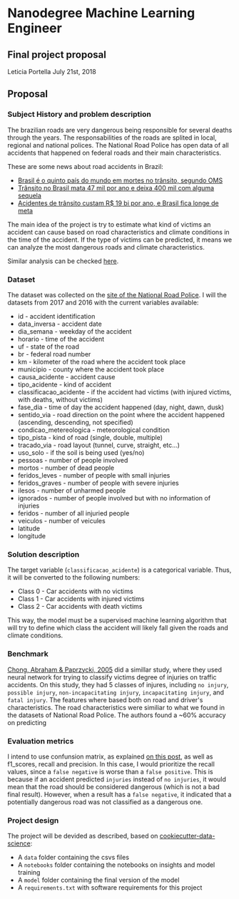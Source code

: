 # Nanodegree Machine Learning Engineer 

## Final project proposal 
Leticia Portella
July 21st, 2018

## Proposal

### Subject History and problem description

The brazilian roads are very dangerous being responsible for several deaths 
through the years. The responsabilities of the roads are splited in local, regional and 
national polices. The National Road Police has open data of all accidents that 
happened on federal roads and their main characteristics.   

These are some news about road accidents in Brazil: 

* [Brasil é o quinto país do mundo em mortes no trânsito, segundo OMS](https://www.metrojornal.com.br/foco/2017/05/01/brasil-e-o-quinto-pais-mundo-em-mortes-no-transito-segundo-oms.html)
* [Trânsito no Brasil mata 47 mil por ano e deixa 400 mil com alguma sequela](https://www1.folha.uol.com.br/seminariosfolha/2017/05/1888812-transito-no-brasil-mata-47-mil-por-ano-e-deixa-400-mil-com-alguma-sequela.shtml)
* [Acidentes de trânsito custam R$ 19 bi por ano, e Brasil fica longe de meta](https://www1.folha.uol.com.br/cotidiano/2017/11/1932336-acidentes-de-transito-custam-r-19-bi-por-ano-e-brasil-fica-longe-de-meta.shtml)

The main idea of the project is try to estimate what kind of victims an accident can 
cause based on road characteristics and climate conditions in the time of the accident.
If the type of victims can be predicted, it means we can analyze the most dangerous 
roads and climate characteristics. 

Similar analysis can be checked [here](http://ajith.softcomputing.net/isda-mam.pdf).


### Dataset 

The dataset was collected on the 
[site of the National Road Police](https://www.prf.gov.br/portal/dados-abertos).
I will the datasets from 2017 and 2016 with the current variables available:

* id - accident identification
* data_inversa - accident date
* dia_semana - weekday of the accident
* horario - time of the accident
* uf - state of the road
* br - federal road number
* km - kilometer of the road where the accident took place
* municipio - county where the accident took place
* causa_acidente - accident cause
* tipo_acidente - kind of accident
* classificacao_acidente - if the accident had victims (with injured victims, with deaths, without victims)
* fase_dia - time of day the accident happened (day, night, dawn, dusk)
* sentido_via - road direction on the point where the accident happened (ascending, descending, not specified)
* condicao_metereologica - meteorological condition
* tipo_pista - kind of road (single, double, multiple)
* tracado_via - road layout (tunnel, curve, straight, etc...)
* uso_solo - if the soil is being used (yes/no)
* pessoas - number of people involved
* mortos - number of dead people
* feridos_leves - number of people with small injuries
* feridos_graves - number of people with severe injuries
* ilesos - number of unharmed people
* ignorados - number of people involved but with no information of injuries
* feridos - number of all injuried people
* veiculos - number of veicules
* latitude
* longitude


### Solution description 

The target variable (`classificacao_acidente`) is a categorical variable. Thus, 
it will be converted to the following numbers:

* Class 0 - Car accidents with no victims
* Class 1 - Car accidents with injured victims
* Class 2 - Car accidents with death victims

This way, the model must be a supervised machine learning algorithm that will 
try to define which class the accident will likely fall given the roads and climate 
conditions.


### Benchmark

[Chong, Abraham & Paprzycki, 2005](http://ajith.softcomputing.net/isda-mam.pdf) 
did a simillar study, where they used neural network for trying to classify 
victims degree of injuries on traffic accidents. On this study, they had 5 classes 
of injures, including `no injury`, `possible injury`, `non-incapacitating injury`, 
`incapacitating injury`, and `fatal injury`. 
The features where based both on road and driver's characteristics. The road 
characteristics were similiar to what we found in the datasets of National Road Police.
The authors found a ~60% accuracy on predicting 

### Evaluation metrics 

I intend to use confunsion matrix, as explained 
[on this post](http://scikit-learn.org/stable/auto_examples/model_selection/plot_confusion_matrix.html),
 as well as f1_scores, recall and precision. In this case, I would prioritize 
the recall values, since a `false negative` is worse than a `false positive`. This 
is because if an accident predicted `injuries` instead of `no injuries`, it would 
mean that the road should be considered dangerous (which is not a bad final result). 
However, when a result has a `false negative`, it indicated that a potentially 
dangerous road was not classified as a dangerous one.

### Project design 

The project will be devided as described, based on 
[cookiecutter-data-science](https://drivendata.github.io/cookiecutter-data-science/):

* A `data` folder containing the csvs files
* A `notebooks` folder containing the notebooks on insights and model training
* A `model` folder containing the final version of the model
* A `requirements.txt` with software requirements for this project
